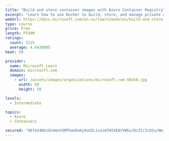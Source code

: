```yaml
---
title: "Build and store container images with Azure Container Registry"
excerpt: "Learn how to use Docker to build, store, and manage private container images with the Azure Container Registry."
webUrl: https://docs.microsoft.com/en-us/learn/modules/build-and-store-container-images/
type: course
price: Free
length: PT49M
ratings:
  count: 3115
  average: 4.6439805
heat: 50

provider:
  name: Microsoft Learn
  domain: microsoft.com
  images:
    - url: /assets/images/organizations/microsoft.com-50x50.jpg
      width: 50
      height: 50

levels:
  - Intermediate

topics:
  - Azure
  - Containers

secured: "U6f424NXzGCmHoV3RPhaUOxKy9oXZLisnzATHIXEAYVW5u/DcZ1rIc82u/Nmjob2daDksez/OQf3oEG6+WEWTbZ/9pbzenNkyRXqZsBHd1SaTq7Dpkf6QBX6sizbqRfDyYBqE1YmmidusizjDr6y6+aiJbenaIeV4JSbAxS5AZfNcukAcIAhREfdqdXjpEgOfugJsKBKE9dYnRadhSXPaN5/A0ninS7Y7JCDrgkd2mNu1QaybQF4usniV6qzluQ0i3MI8EkNnkSwZQDIMdH1gS6gX+xP8+E0/WUT6MYeHSZWdlgXFLfT+20Xw+mbMTG3f10KXfh8CfUK+Zy2qIJSwM5nNI/pEMOVMW61h8QFBeKIXQhHWqyEgnV7OmlRTI72uBD3dr52+zeth9dzOc2GtLtkY13GQHahAKRXzTTKUFE=;oUp+jJP8DRTNfvQ1P5b7Kw=="
---
```


